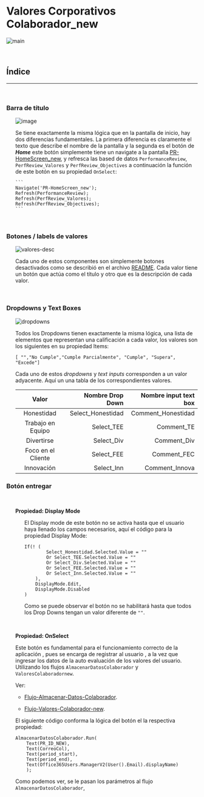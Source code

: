 # Valores Corporativos Colaborador_new
![main](/screenshots/Valores%20Colaborador/Valores-corp-col-pant.png)

<br>

## **Índice**




____

<br>




### **Barra de título**

<ul>

![image](/screenshots/Valores%20Colaborador/Title-valores-colab.png)

Se tiene exactamente la misma lógica que en la pantalla de inicio, hay dos diferencias fundamentales. La primera diferencia es claramente el texto que describe el nombre de la pantalla y la segunda es el botón de ***Home*** este botón simplemente tiene un navigate a la pantalla [PR-HomeScreen_new](/docs/PR-HomeScreen_new.MD), y refresca las based de datos `PerformanceReview`, `PerfReview_Valores` y `PerfReview_Objectives` a continuación la función de este botón en su propiedad `OnSelect`:

    ```
    Navigate('PR-HomeScreen_new');
    Refresh(PerformanceReview);
    Refresh(PerfReview_Valores);
    Refresh(PerfReview_Objectives);
    ```

</ul>

<br>

### **Botones / labels de valores**

<ul>

![valores-desc](/screenshots/Valores%20Colaborador/Valores-desc.png)

Cada uno de estos componentes son simplemente botones desactivados como se describió en el archivo [README](/README.MD). Cada valor tiene un botón que actúa como el título y otro que es la descripción de cada valor.

</ul>

<br>


### **Dropdowns y Text Boxes**
<ul>

![dropdowns](/screenshots/Valores%20Colaborador/dropdowns.png)

Todos los Dropdowns tienen exactamente la misma lógica, una lista de elementos que representan una calificación a cada valor, los valores son los siguientes en su propiedad Items:

    [ "","No Cumple","Cumple Parcialmente", "Cumple", "Supera", "Excede"]

Cada uno de estos _dropdowns_ y _text inputs_ corresponden a un valor adyacente. Aquí un una tabla de los correspondientes valores.

|  Valor       | Nombre Drop Down | Nombre input text box |
|:------------:|-------------:|-------------:|
| Honestidad    |  Select_Honestidad   | Comment_Honestidad |
|  Trabajo en Equipo   | Select_TEE   |Comment_TE |
| Divertirse    | Select_Div  | Comment_Div |
| Foco en el Cliente    | Select_FEE    |Comment_FEC |
| Innovación    | Select_Inn    |Comment_Innova |


</ul>


### **Botón entregar**

<ul>

<br>

**Propiedad: Display Mode**
<ul>
El Display mode de este botón no se activa hasta que el usuario haya llenado los campos necesarios, aquí el código para la propiedad Display Mode:

    If(! (      
            Select_Honestidad.Selected.Value = "" 
            Or Select_TEE.Selected.Value = "" 
            Or Select_Div.Selected.Value = ""
            Or Select_FEE.Selected.Value = ""
            Or Select_Inn.Selected.Value = ""
        ),
        DisplayMode.Edit,
        DisplayMode.Disabled 
    )

Como se puede observar el botón no se habilitará hasta que todos los Drop Downs tengan un valor diferente de `""`.


</ul>

<br>

**Propiedad: OnSelect**

Este botón es fundamental para el funcionamiento correcto de la aplicación , pues se encarga de registrar al usuario , a la vez que ingresar los datos de la auto evaluación de los valores del usuario. Utilizando los flujos `AlmacenarDatosColaborador` y `ValoresColaboradornew`. 

Ver:

- [Flujo-Almacenar-Datos-Colaborador](/docs/FLujos/AlmacenarDatosColaborador.md).

- [Flujo-Valores-Colaborador-new](/docs/FLujos/ValoresColaboradornew.md).


El siguiente código conforma la lógica del botón el la respectiva propiedad:

```
AlmacenarDatosColaborador.Run(
    Text(PR_ID_NEW),
    Text(CorreoCol), 
    Text(period_start),
    Text(period_end),
    Text(Office365Users.ManagerV2(User().Email).displayName)
    );

```
Como podemos ver, se le pasan los parámetros al flujo `AlmacenarDatosColaborador`, 


</ul>